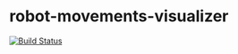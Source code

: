 # robot-movements-visualizer
[![Build Status](https://travis-ci.org/Mannimarco/robot-movements-visualizer.svg?branch=master)](https://travis-ci.org/Mannimarco/robot-movements-visualizer)
